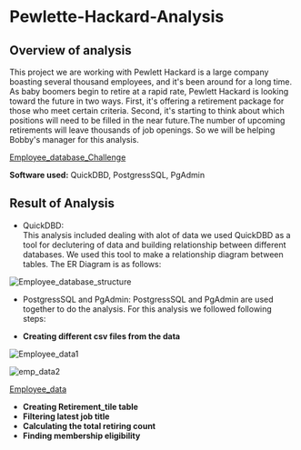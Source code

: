 # Pewlette-Hackard-Analysis

## Overview of analysis
This project we are working with Pewlett Hackard is a large company boasting several thousand employees, and it's been around for a long time. As baby boomers begin to retire at a rapid rate, Pewlett Hackard is looking toward the future in two ways. First, it's offering a retirement package for those who meet certain criteria. Second, it's starting to think about which positions will need to be filled in the near future.The number of upcoming retirements will leave thousands of job openings. So we will be helping Bobby's manager for this analysis. 

[Employee_database_Challenge](/queries.sql/Employees_Database_Challenge.sql)

**Software used:** QuickDBD, PostgressSQL, PgAdmin 

## Result of Analysis

- QuickDBD:  
This analysis included dealing with alot of data we used QuickDBD as a tool for declutering of data and building relationship between different databases. We used this tool to make a relationship diagram between tables. The ER Diagram is as follows:

![Employee_database_structure](https://user-images.githubusercontent.com/111251560/195484244-07f02bf6-a405-4cbe-a1d0-d29f3ea7658e.png)

- PostgressSQL and PgAdmin: 
PostgressSQL and PgAdmin are used together to do the analysis. For this analysis we followed following steps:

- **Creating different csv files from the data**

![Employee_data1](https://user-images.githubusercontent.com/111251560/195488891-2440d321-cf4a-4a6d-bb77-dd3a5bf36331.png)

![emp_data2](https://user-images.githubusercontent.com/111251560/195488926-c9c91666-c5db-484a-a0e3-ebdc022439de.png)

[Employee_data](/queries.sql/Employees_Database.sql)

- **Creating Retirement_tile table**
- **Filtering latest job title**
- **Calculating the total retiring count**
- **Finding membership eligibility**

